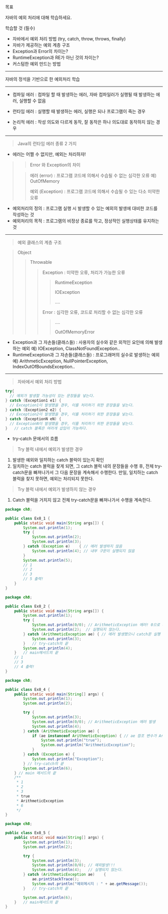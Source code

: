 목표

자바의 예외 처리에 대해 학습하세요.

학습할 것 (필수)

- 자바에서 예외 처리 방법 (try, catch, throw, throws, finally)
- 자바가 제공하는 예외 계층 구조
- Exception과 Error의 차이는?
- RuntimeException과 RE가 아닌 것의 차이는?
- 커스텀한 예외 만드는 방법

------

자바의 정석을 기반으로 한 예외처리 학습

------

- 컴파일 에러 : 컴파일 할 때 발생하는 에러, 자바 컴파일러가 실행될 때 발생하는 에러, 실행할 수 없음

- 런타임 에러 : 실행할 때 발생하는 에러, 실행은 되나 프로그램이 죽는 경우
- 논리적 에러 : 작성 의도와 다르게 동작, 잘 동작은 하나 의도대로 동작하지 않는 경우 

------

> Java의 런타임 에러 종류 2 가지

- 에러는 어쩔 수 없지만, 예외는 처리하자!

> > Error 와 Exception의 차이 
>
> > 에러 (error) : 프로그램 코드에 의해서 수습될 수 없는 심각한 오류 예) OutOfMemory
> >
> > 예외 (Exception) : 프로그램 코드에 의해서 수습될 수 있는 다소 미약한 오류

* 예외처리의 정의 : 프로그램 실행 시 발생할 수 있는 예외의 발생에 대비한 코드를 작성하는 것
* 예외처리의 목적 : 프로그램의 비정상 종료를 막고, 정상적인 실행상태를 유지하는 것

------

> 예외 클래스의 계층 구조

> Object
>
> > Throwable
> >
> > > Exception : 미약한 오류, 처리가 가능한 오류
> > >
> > > > RuntimeException
> > > >
> > > > IOException
> > > >
> > > > ....
> > >
> > > Error : 심각한 오류, 코드로 처리할 수 없는 심각한 오류
> > >
> > > > ....
> > > >
> > > > OutOfMemoryError

* Exception과 그 자손들(클래스들) : 사용자의 실수와 같은 외적인 요인에 의해 발생하는 예외 예) IOException, ClassNotFoundException..
* RuntimeException과 그 자손들(클래스들) : 프로그래머의 실수로 발생하는 예외 예) ArithmeticException, NullPointerException, IndexOutOfBoundsException..

------

> 자바에서 예외 처리 방법

```java
try{
  // 예외가 발생할 가능성이 있는 문장들을 넣는다.
} catch (Exception1 e1) {
  // Exception1이 발생했을 경우, 이를 처리하기 위한 문장들을 넣는다.
} catch (Exception2 e2) {
  // Exception2이 발생했을 경우, 이를 처리하기 위한 문장들을 넣는다.
} catch (ExceptionN eN) {
  // ExceptionN이 발생했을 경우, 이를 처리하기 위한 문장들을 넣는다.
}   // catch 블록은 여러개 삽입이 가능하다.
```

- try-catch 문에서의 흐름

> Try 블럭 내에서 예외가 발생한 경우

1. 발생한 예외와 일치하는 catch 블럭이 있는지 확인
2. 일치하는 catch 블럭을 찾게 되면, 그 catch 블럭 내의 문장들을 수행 후, 전체 try-catch문을 빠져나가서 그 다음 문장을 계속해서 수행한다. 만일, 일치하는 catch 블럭을 찾지 못하면, 예외는 처리되지 못한다.

> Try 블럭 내에서 예외가 발생하지 않는 경우

1. Catch 블럭을 거치지 않고 전체 try-catch문을 빠져나가서 수행을 계속한다.

```java
package ch8;

public class Ex8_1 {
    public static void main(String args[]) {
        System.out.println(1);
        try {
            System.out.println(2);
            System.out.println(3);
        } catch (Exception e)    { // 에러 발생하지 않음
            System.out.println(4); // 내부 구문이 실행되지 않음
        }
        System.out.println(5);
        // 1
        // 2
        // 3
        // 5 출력!
    }
}
```

```java
package ch8;

public class Ex8_2 {
    public static void main(String args[]) {
        System.out.println(1);
        try {
            System.out.println(0/0); // ArithmeticException 에러! 0으로 나눌 수 없음.
            System.out.println(2); 	// 실행되지 않는다.
        } catch (ArithmeticException ae) { // 에러 발생했으니 catch문 실행
            System.out.println(3);
        }	// try-catch의 끝
        System.out.println(4);
    }	// main메서드의 끝
    // 1
    // 3
    // 4 출력!
}
```

```java
package ch8;

public class Ex8_4 {
    public static void main(String[] args) {
        System.out.println(1);
        System.out.println(2);

        try {
            System.out.println(3);
            System.out.println(0/0); // ArithmeticException 에러 발생
            System.out.println(4);
        } catch (ArithmeticException ae) {
            if (ae instanceof ArithmeticException) { // ae 참조 변수가 ArithmeticException의 객체인지 확인 true 값 반환
                System.out.println("true");
                System.out.println("ArithmeticException");
            }
        } catch (Exception e) {
            System.out.println("Exception");
        } // try-catch의 끝
        System.out.println(6);
    } // main 메서드의 끝
    /**
     * 1
     * 2
     * 3
     * true
     * ArithmeticException
     * 6
     */
}
```

```java
package ch8;

public class Ex8_5 {
    public static void main(String[] args) {
        System.out.println(1);
        System.out.println(2);

        try {
            System.out.println(3);
            System.out.println(0/0); // 예외발생!!!
            System.out.println(4);   // 실행되지 않는다.
        } catch (ArithmeticException ae)	{
            ae.printStackTrace();
            System.out.println("예외메시지 : " + ae.getMessage());
        }	// try-catch의 끝

        System.out.println(6);
    }	// main메서드의 끝
}
```

